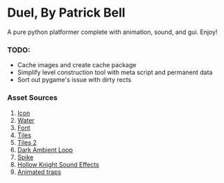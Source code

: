 # Duel, By Patrick Bell #
A pure python platformer complete with animation, sound, and gui. Enjoy!

### TODO: ###
* Cache images and create cache package
* Simplify level construction tool with meta script and permanent data
* Sort out pygame's issue with dirty rects

### Asset Sources ###
1. [Icon](https://cdn.pixabay.com/photo/2017/09/23/16/33/pixel-heart-2779422_960_720.png)
2. [Water](https://mkdgames.blogspot.com/2015/05/making-water-with-simple-interactions.html)
3. [Font](https://www.1001fonts.com/fff-forward-font.html)
4. [Tiles](https://opengameart.org/content/minimal-industrial-tiles)
5. [Tiles 2](https://opengameart.org/content/1-bit-platformer-pack)
6. [Dark Ambient Loop](https://opengameart.org/content/dark-ambient-loop-13)
7. [Spike](http://pixelartmaker.com/art/dca2574a41f6294)
8. [Hollow Knight Sound Effects](https://www.dropbox.com/sh/faqjj2ekftj1nb4/AADu5kD3mmbAJ-G-J84AmzBra?dl=0)
9. [Animated traps](https://rgsdev.itch.io/animated-pixel-art-traps-for-2d-platformer-game-dungeon-castle-rgsdev)